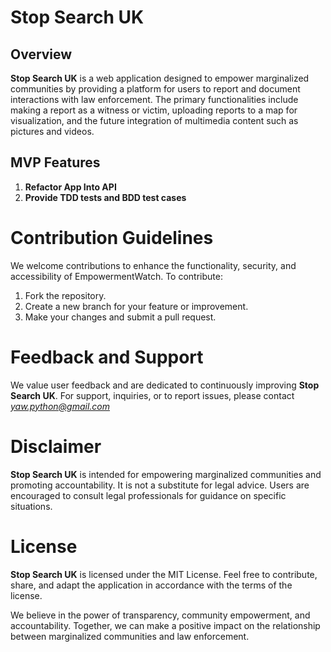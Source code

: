 # Stop Search UK

## Overview
**Stop Search UK** is a web application designed to empower marginalized communities by providing a platform for users to report and document interactions with law enforcement. The primary functionalities include making a report as a witness or victim, uploading reports to a map for visualization, and the future integration of multimedia content such as pictures and videos.

## MVP Features

1. **Refactor App Into API**
2. **Provide TDD tests and BDD test cases**


# Contribution Guidelines
We welcome contributions to enhance the functionality, security, and accessibility of EmpowermentWatch. To contribute:
1. Fork the repository.
2. Create a new branch for your feature or improvement.
3. Make your changes and submit a pull request.

# Feedback and Support
We value user feedback and are dedicated to continuously improving **Stop Search UK**. For support, inquiries, or to report issues, please contact *yaw.python@gmail.com*

# Disclaimer
**Stop Search UK**  is intended for empowering marginalized communities and promoting accountability. It is not a substitute for legal advice. Users are encouraged to consult legal professionals for guidance on specific situations.

# License
**Stop Search UK** is licensed under the MIT License. Feel free to contribute, share, and adapt the application in accordance with the terms of the license.

We believe in the power of transparency, community empowerment, and accountability. Together, we can make a positive impact on the relationship between marginalized communities and law enforcement.
